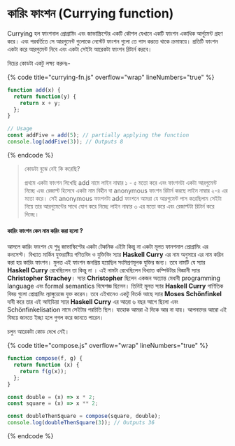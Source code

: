 # কারিং ফাংশন (Currying function)

Currying হল ফাংশনাল প্রোগ্রামিং এবং জাভাস্ক্রিপ্টের একটি কৌশল যেখানে একটি ফাংশন একাধিক আর্গুমেন্ট গ্রহণ করে। এবং পরবর্তিতে সে আরগুমেন্ট গুলোকে নেস্টেট ফাংশন গুলো তে পাস করতে থাকে ক্রমান্বয়ে। প্রতিটি ফাংশন একটা করে আরগুমেন্ট নিবে এবং একটা সেইটা আরেকটা ফাংশন রিটার্ন করবে।&#x20;

নিচের কোডটা একটু লক্ষ্য করুনঃ-

{% code title="currying-fn.js" overflow="wrap" lineNumbers="true" %}
```javascript
function add(x) {
  return function(y) {
    return x + y;
  };
}

// Usage
const addFive = add(5); // partially applying the function
console.log(addFive(3)); // Outputs 8
```
{% endcode %}

> কোডটা বুঝে নেই কি করেছি?
>
> প্রথমে একটা ফাংশন লিখেছি add নামে লাইন নাম্বার ১ - ৫ মতো করে এবং ফাংশনটা একটা আরগুমেন্ট নিচ্ছে এবং রেজাল্ট হিসেবে একটা নাম বিহীন বা anonymous ফাংশন রিটার্ন করছে  লাইন নাম্বার ২-৪ এর মতো করে। সেই anonymous ফাংশনটা add ফাংশনে আমরা যে আরগুমেন্ট পাস করেছিলাম সেইটা নিয়ে তার আরগুমেন্টের সাথে যোগ করে নিচ্ছে লাইন নাম্বার ৩ এর মতো করে এবং রেজাল্টটা রিটার্ন করে দিচ্ছে।

#### কারিং ফাংশন কেন নাম করিং করা হলো ?

আসলে কারিং ফাংশন যে শুধু জাভাস্কিপ্টের একটা টেকনিক এইটা কিন্তু না একটা মূলত ফানশনাল প্রোগ্রামিং এর কনসেপ্ট। বিখ্যাত মার্কিন যুক্তরাষ্টিয় গণিতবিদ ও যুক্তিবিদ স্যার **Haskell Curry** এর নাম অনুসারে এর নাম করিন করা হয় কারিং ফাংশন। মুলত এই ফাংশন জনপ্রিয় হয়েছিল সংমিশ্রণমূলক যুক্তির জন্য। তবে নামটি যে স্যার **Haskell Curry** রেখেছিলেন তা কিন্তু না । এই নামটা রেখেছিলেন বিখ্যাত কম্পিউটার বিজ্ঞানী স্যার **Christopher Strachey**। স্যার **Christopher** ছিলেন একজন অত্যান্ত মেধাবী programming language  এবং formal semantics বিষেশজ্ঞ ছিলেন। তিনিই মূলত স্যার **Haskell Curry** গাণিতিক বিষয় গুলো প্রোগ্রামিং ল্যাঙ্গুয়েজে যুক্ত করেন। তবে এইখানেও একটু বিতর্ক আছে স্যার **Moses Schönfinkel** দাবী করে তার এই আইডিয়া স্যার **Haskell Curry**  এর আরো ৬ বছর আগে ছিলো এবং Schönfinkelisation নামে সেইটার পরচিতি ছিল। যাহোক আমরা ঐ দিকে আর না যায়। আপনাদের আরো এই বিষয়ে জানতে ইচ্ছা হলে গুগল করে জানতে পারেন। &#x20;

চলুন আরেকটা কোড দেখে নেই।

{% code title="compose.js" overflow="wrap" lineNumbers="true" %}
```javascript
function compose(f, g) {
  return function (x) {
    return f(g(x));
  };
}

const double = (x) => x * 2;
const square = (x) => x ** 2;

const doubleThenSquare = compose(square, double);
console.log(doubleThenSquare(3)); // Outputs 36

```
{% endcode %}

